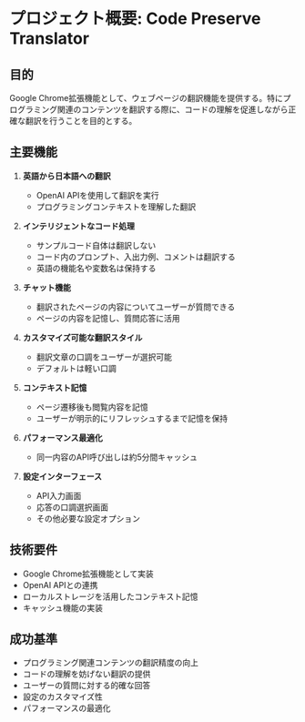 # プロジェクト概要: Code Preserve Translator

## 目的
Google Chrome拡張機能として、ウェブページの翻訳機能を提供する。特にプログラミング関連のコンテンツを翻訳する際に、コードの理解を促進しながら正確な翻訳を行うことを目的とする。

## 主要機能
1. **英語から日本語への翻訳**
   - OpenAI APIを使用して翻訳を実行
   - プログラミングコンテキストを理解した翻訳

2. **インテリジェントなコード処理**
   - サンプルコード自体は翻訳しない
   - コード内のプロンプト、入出力例、コメントは翻訳する
   - 英語の機能名や変数名は保持する

3. **チャット機能**
   - 翻訳されたページの内容についてユーザーが質問できる
   - ページの内容を記憶し、質問応答に活用

4. **カスタマイズ可能な翻訳スタイル**
   - 翻訳文章の口調をユーザーが選択可能
   - デフォルトは軽い口調

5. **コンテキスト記憶**
   - ページ遷移後も閲覧内容を記憶
   - ユーザーが明示的にリフレッシュするまで記憶を保持

6. **パフォーマンス最適化**
   - 同一内容のAPI呼び出しは約5分間キャッシュ

7. **設定インターフェース**
   - API入力画面
   - 応答の口調選択画面
   - その他必要な設定オプション

## 技術要件
- Google Chrome拡張機能として実装
- OpenAI APIとの連携
- ローカルストレージを活用したコンテキスト記憶
- キャッシュ機能の実装

## 成功基準
- プログラミング関連コンテンツの翻訳精度の向上
- コードの理解を妨げない翻訳の提供
- ユーザーの質問に対する的確な回答
- 設定のカスタマイズ性
- パフォーマンスの最適化
